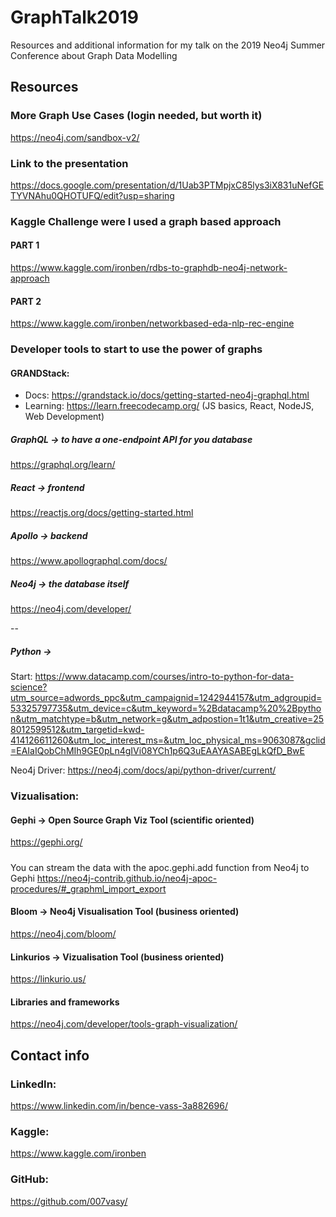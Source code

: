 # GraphTalk2019
Resources and additional information for my talk on the 2019 Neo4j Summer Conference about Graph Data Modelling

## Resources

### More Graph Use Cases (login needed, but worth it)
https://neo4j.com/sandbox-v2/

### Link to the presentation
https://docs.google.com/presentation/d/1Uab3PTMpjxC85lys3iX831uNefGETYVNAhu0QHOTUFQ/edit?usp=sharing

### Kaggle Challenge were I used a graph based approach
#### PART 1 
https://www.kaggle.com/ironben/rdbs-to-graphdb-neo4j-network-approach
#### PART 2
https://www.kaggle.com/ironben/networkbased-eda-nlp-rec-engine

### Developer tools to start to use the power of graphs
#### GRANDStack:
  * Docs: https://grandstack.io/docs/getting-started-neo4j-graphql.html
  * Learning: https://learn.freecodecamp.org/ (JS basics, React, NodeJS, Web Development)
##### GraphQL -> to have a one-endpoint API for you database
https://graphql.org/learn/
##### React -> frontend
https://reactjs.org/docs/getting-started.html
##### Apollo -> backend
https://www.apollographql.com/docs/
##### Neo4j -> the database itself
https://neo4j.com/developer/

--

##### Python ->
Start:
https://www.datacamp.com/courses/intro-to-python-for-data-science?utm_source=adwords_ppc&utm_campaignid=1242944157&utm_adgroupid=53325797735&utm_device=c&utm_keyword=%2Bdatacamp%20%2Bpython&utm_matchtype=b&utm_network=g&utm_adpostion=1t1&utm_creative=258012599512&utm_targetid=kwd-414126611260&utm_loc_interest_ms=&utm_loc_physical_ms=9063087&gclid=EAIaIQobChMIh9GE0pLn4gIVi08YCh1p6Q3uEAAYASABEgLkQfD_BwE

Neo4j Driver:
https://neo4j.com/docs/api/python-driver/current/

### Vizualisation:

#### Gephi -> Open Source Graph Viz Tool (scientific oriented)
https://gephi.org/
#####
You can stream the data with the apoc.gephi.add function from Neo4j to Gephi
https://neo4j-contrib.github.io/neo4j-apoc-procedures/#_graphml_import_export

#### Bloom -> Neo4j Visualisation Tool (business oriented)
https://neo4j.com/bloom/ 
#### Linkurios -> Vizualisation Tool (business oriented)
https://linkurio.us/

#### Libraries and frameworks
https://neo4j.com/developer/tools-graph-visualization/

## Contact info
### LinkedIn:
https://www.linkedin.com/in/bence-vass-3a882696/

### Kaggle:
https://www.kaggle.com/ironben

### GitHub: 
https://github.com/007vasy/
